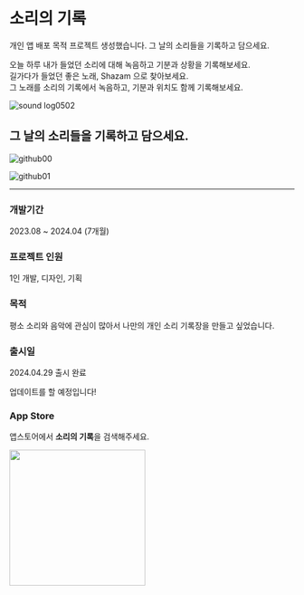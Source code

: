 # 소리의 기록 
개인 앱 배포 목적 프로젝트 생성했습니다.
그 날의 소리들을 기록하고 담으세요.

오늘 하루 내가 들었던 소리에 대해 녹음하고 기분과 상황을 기록해보세요.<br>
길가다가 들었던 좋은 노래, Shazam 으로 찾아보세요. <br>
그 노래를 소리의 기록에서 녹음하고, 기분과 위치도 함께 기록해보세요. 


![sound log0502](https://github.com/cestbonciel/SoundLog/assets/46340978/b730fe34-980f-4bf5-b7a4-da4027e57bfd)

## 그 날의 소리들을 기록하고 담으세요.
![github00](https://github.com/cestbonciel/SoundLog/assets/46340978/aec0b49e-eaca-4920-a1ad-336c3b127081)

![github01](https://github.com/cestbonciel/SoundLog/assets/46340978/b6c5b229-1176-49fe-a357-2782e2de391c)

---

### 개발기간
2023.08 ~ 2024.04 (7개월)
### 프로젝트 인원
1인 개발, 디자인, 기획

### 목적
평소 소리와 음악에 관심이 많아서 나만의 개인 소리 기록장을 만들고 싶었습니다. 

### 출시일
2024.04.29 출시 완료 

업데이트를 할 예정입니다! 

### App Store
앱스토어에서 **소리의 기록**을 검색해주세요. 

<img src="https://github.com/cestbonciel/SoundLog/assets/46340978/283d5caa-29c4-4b52-aa52-2b154db1f4f9"  width="240" height="240"/>
